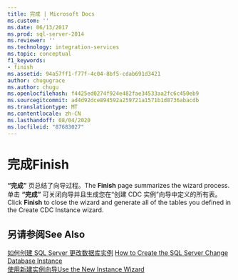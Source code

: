 ```yaml
---
title: 完成 | Microsoft Docs
ms.custom: ''
ms.date: 06/13/2017
ms.prod: sql-server-2014
ms.reviewer: ''
ms.technology: integration-services
ms.topic: conceptual
f1_keywords:
- finish
ms.assetid: 94a57ff1-f77f-4c04-8bf5-cdab691d3421
author: chugugrace
ms.author: chugu
ms.openlocfilehash: f4425ed0274f924e482fae34533aa2fc6c450eb9
ms.sourcegitcommit: ad4d92dce894592a259721a1571b1d8736abacdb
ms.translationtype: MT
ms.contentlocale: zh-CN
ms.lasthandoff: 08/04/2020
ms.locfileid: "87683027"
---
```

# <a name="finish"></a><span data-ttu-id="974b0-102">完成</span><span class="sxs-lookup"><span data-stu-id="974b0-102">Finish</span></span>
  <span data-ttu-id="974b0-103">**“完成”** 页总结了向导过程。</span><span class="sxs-lookup"><span data-stu-id="974b0-103">The **Finish** page summarizes the wizard process.</span></span> <span data-ttu-id="974b0-104">单击 **“完成”** 可关闭向导并且生成您在“创建 CDC 实例”向导中定义的所有表。</span><span class="sxs-lookup"><span data-stu-id="974b0-104">Click **Finish** to close the wizard and generate all of the tables you defined in the Create CDC Instance wizard.</span></span>  
  
## <a name="see-also"></a><span data-ttu-id="974b0-105">另请参阅</span><span class="sxs-lookup"><span data-stu-id="974b0-105">See Also</span></span>  
 <span data-ttu-id="974b0-106">[如何创建 SQL Server 更改数据库实例](how-to-create-the-sql-server-change-database-instance.md) </span><span class="sxs-lookup"><span data-stu-id="974b0-106">[How to Create the SQL Server Change Database Instance](how-to-create-the-sql-server-change-database-instance.md) </span></span>  
 [<span data-ttu-id="974b0-107">使用新建实例向导</span><span class="sxs-lookup"><span data-stu-id="974b0-107">Use the New Instance Wizard</span></span>](use-the-new-instance-wizard.md)  
  
  
